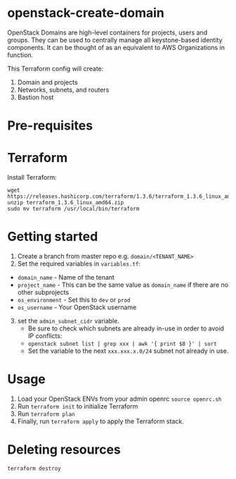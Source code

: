 # openstack-create-domain

OpenStack Domains are high-level containers for projects, users and groups. They can be used to centrally manage all keystone-based identity components. It can be thought of as an equivalent to AWS Organizations in function.

This Terraform config will create:

1. Domain and projects
2. Networks, subnets, and routers
3. Bastion host

# Pre-requisites

# Terraform
Install Terraform:
```shell
wget https://releases.hashicorp.com/terraform/1.3.6/terraform_1.3.6_linux_amd64.zip
unzip terraform_1.3.6_linux_amd64.zip
sudo mv terraform /usr/local/bin/terraform
```

# Getting started
1. Create a branch from master repo e.g. `domain/<TENANT_NAME>`
2. Set the required variables in `variables.tf`:
- `domain_name` - Name of the tenant
- `project_name` - This can be the same value as `domain_name` if there are no other subprojects
- `os_environment` - Set this to `dev` or `prod`
- `os_username` - Your OpenStack username
3. set the `admin_subnet_cidr` variable. 
   - Be sure to check which subnets are already in-use in order to avoid IP conflicts: 
   - `openstack subnet list | grep xxx | awk '{ print $8 }' | sort`
   - Set the variable to the next `xxx.xxx.x.0/24` subnet not already in use.

# Usage
1. Load your OpenStack ENVs from your admin openrc `source openrc.sh`
2. Run `terraform init` to initialize Terraform
3. Run `terraform plan` 
4. Finally, run `terraform apply` to apply the Terraform stack.

# Deleting resources
`terraform destroy`
